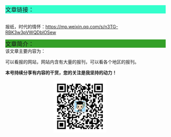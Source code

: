 <div style="background-color:#33ffcc;font-size:18px">文章链接：</div>

<br/>报纸，时代的情怀：<a href="https://mp.weixin.qq.com/s/n3TG-RBK3w3pVWQDblOSew" target="_blank" >https://mp.weixin.qq.com/s/n3TG-RBK3w3pVWQDblOSew</a>



<div style="background-color:RGB(52,160,40);font-size:18px">文章简介：</div>
该文章主要内容为：

可以看报的网站，网站内含有大量的报刊，可以看各个地区的报刊。

**本号持续分享有内容的干货，您的关注是我坚持的动力！**

<img src="./_assets/clip_image002.jpg" style="width:33%;margin-left:30%" />